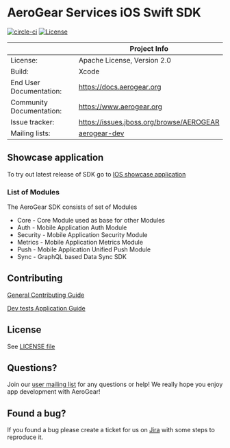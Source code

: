 # AeroGear Services iOS Swift SDK

[![circle-ci](https://img.shields.io/circleci/project/github/aerogear/aerogear-ios-sdk/master.svg)](https://circleci.com/gh/aerogear/aerogear-ios-sdk)
[![License](https://img.shields.io/badge/-Apache%202.0-blue.svg)](https://opensource.org/s/Apache-2.0)

|                 | Project Info                                                     |
| --------------- | ---------------------------------------------------------------- |
| License:        | Apache License, Version 2.0                                      |
| Build:          | Xcode                                                           |
| End User Documentation:  | https://docs.aerogear.org|
| Community Documentation: | https://www.aerogear.org             |
| Issue tracker:  | https://issues.jboss.org/browse/AEROGEAR                         |
| Mailing lists:  | [aerogear-dev](https://groups.google.com/forum/#!forum/aerogear) |


## Showcase application 

To try out latest release of SDK go to [IOS showcase application](https://github.com/aerogear/ios-showcase-template)

### List of Modules

The AeroGear SDK consists of set of Modules

- Core - Core Module used as base for other Modules
- Auth - Mobile Application Auth Module
- Security - Mobile Application Security Module
- Metrics - Mobile Application Metrics Module
- Push - Mobile Application Unified Push Module
- Sync - GraphQL based Data Sync SDK

## Contributing

[General Contributing Guide](https://github.com/aerogear/aerogear-ios-sdk/blob/master/CONTRIBUTING.md)

[Dev tests Application Guide](https://github.com/aerogear/aerogear-ios-sdk/blob/master/tests/README.adoc)

## License

 See [LICENSE file](https://github.com/aerogear/aerogear-ios-sdk/blob/master/LICENSE)

 ## Questions?

Join our [user mailing list](https://groups.google.com/forum/#!forum/aerogear) for any questions or help! We really hope you enjoy app development with AeroGear!

## Found a bug?

If you found a bug please create a ticket for us on [Jira](https://issues.jboss.org/browse/AEROGEAR) with some steps to reproduce it.

